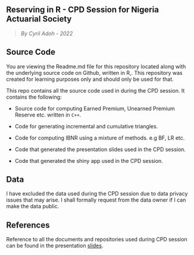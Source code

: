 ## Reserving in R - CPD Session for Nigeria Actuarial Society

> *By Cyril Adoh - 2022*

## Source Code

You are viewing the Readme.md file for this repository located along with the underlying source code on Github, written in R,. This repository was created for learning purposes only and should only be used for that.

This repo contains all the source code used in during the CPD session. It contains the following:

-   Source code for computing Earned Premium, Unearned Premium Reserve etc. written in `C++`.

-   Code for generating incremental and cumulative triangles.

-   Code for computing IBNR using a mixture of methods. e.g BF, LR etc.

-   Code that generated the presentation slides used in the CPD session.

-   Code that generated the shiny app used in the CPD session.

## Data

I have excluded the data used during the CPD session due to data privacy issues that may arise. I shall formally request from the data owner if I can make the data public.

## References

Reference to all the documents and repositories used during CPD session can be found in the presentation [slides](ReservingInR_NAS_CPD_Slides.pdf).
